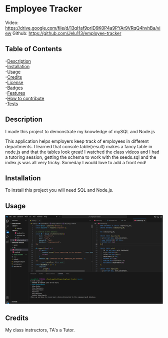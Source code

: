 # Employee Tracker 
   Video: https://drive.google.com/file/d/13qHaf9prID9K0P4a9PYAr9VRqQ4hvhBa/view
   Github: https://github.com/Jelu113/employee-tracker
 
 ## Table of Contents
-[Description](#description)  
-[Installation](#installation)  
-[Usage](#usage)  
-[Credits](#credits)  
-[License](#license)  
-[Badges](#badges)  
-[Features](#features)  
-[How to contribute](#contribute)  
-[Tests](#tests)  

 ## Description
 
 I made this project to demonstrate my knowledge of mySQL and Node.js
 
 This application helps employers keep track of employees in different departments. 
 I learned that console.table(result) makes a fancy table in node.js and that
 the tables look great!
 I watched the class videos and I had a tutoring session, getting the schema to work with the seeds.sql and the index.js was all very tricky. 
 Someday I would love to add a front end! 

## Installation
To install this project you will need SQL and Node.js.
## Usage
![Alt text](assets/employee.png)
## Credits
My class instructors, TA's a Tutor.


